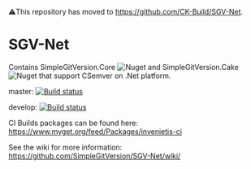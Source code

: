 ⚠️This repository has moved to https://github.com/CK-Build/SGV-Net.
# SGV-Net
Contains SimpleGitVersion.Core ![Nuget](https://img.shields.io/nuget/v/SimpleGitVersion.Core?logo=nuget) and SimpleGitVersion.Cake ![Nuget](https://img.shields.io/nuget/v/SimpleGitVersion.Cake?logo=nuget) that support CSemver on .Net platform.

master: [![Build status](https://ci.appveyor.com/api/projects/status/6gjisya5id62i720/branch/master?svg=true)](https://ci.appveyor.com/project/olivier-spinelli/sgv-net/branch/master)

develop: [![Build status](https://ci.appveyor.com/api/projects/status/6gjisya5id62i720/branch/develop?svg=true)](https://ci.appveyor.com/project/olivier-spinelli/sgv-net/branch/develop)

CI Builds packages can be found here: https://www.myget.org/feed/Packages/invenietis-ci

See the wiki for more information: https://github.com/SimpleGitVersion/SGV-Net/wiki/


